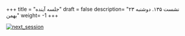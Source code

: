 +++
title = "جلسه آینده"
draft = false
description= "نشست ۱۳۵. دوشنبه ۲۳ بهمن"
weight= -1
+++

[![next_session](../../img/next_session.jpg)](../../img/next_session.jpg)
